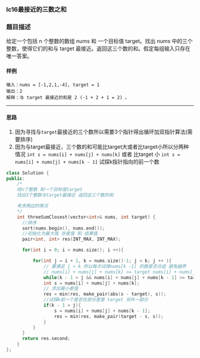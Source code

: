 ### lc16最接近的三数之和

### 题目描述
给定一个包括 n 个整数的数组 nums 和 一个目标值 target。找出 nums 中的三个整数，使得它们的和与 target 最接近。返回这三个数的和。假定每组输入只存在唯一答案。

#### 样例

```
输入：nums = [-1,2,1,-4], target = 1
输出：2
解释：与 target 最接近的和是 2 (-1 + 2 + 1 = 2) 。
```

----------

#### 思路
1. 因为寻找与`target`最接近的三个数所以需要3个指针得出循环加双指针算法(需要排序)
2. 因为与target最接近，三个数的和可能比target大或者比target小所以分两种情况 `int s = nums[i] + nums[j] + nums[k]` 或者 比target 小 `int s = nums[i] + nums[j] + nums[k - 1]` 试探k指针指向的前一个数

```c++
class Solution {
public:
    /*
    给n个整数 和一个目标值target
    找出3个整数与target最接近 返回这三个数的和

    考虑两边的情况
    */
    int threeSumClosest(vector<int>& nums, int target) {
      //排序
      sort(nums.begin(), nums.end());
      //初始化为最大值 存差值 和 结果值
      pair<int, int> res(INT_MAX, INT_MAX);

      for(int i = 0; i < nums.size(); i ++){

          for(int j = i + 1, k = nums.size()-1; j < k; j ++ ){
              // 要满足 j < k 所以每次试探nums[k -1] 的数是否合适 避免越界
              // nums[i] + nums[j] + nums[k] >= target nums[i] + nums[j] + nums[k - 1] < target
              while(k - 1 > j && nums[i] + nums[j] + nums[k - 1] >= target) k --;
              int s = nums[i] + nums[j] + nums[k];
              // 求出最小差值
              res = min(res, make_pair(abs(s - target), s));
              //试探k前一个是否在部分里里 target 另外一部分
              if(k - 1 > j){
                  s = nums[i] + nums[j] + nums[k - 1];
                  res = min(res, make_pair(target - s, s));
              }
          }
      }
      return res.second;
    }
};
```